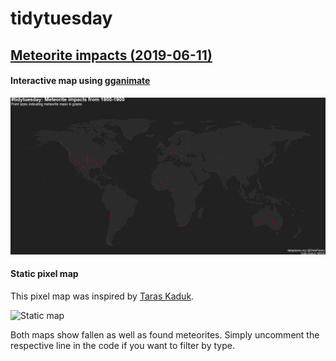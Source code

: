 # tidytuesday

## [Meteorite impacts (2019-06-11)](https://github.com/rfordatascience/tidytuesday/tree/master/data/2019/2019-06-11)

#### Interactive map using [gganimate](https://github.com/thomasp85/gganimate)
![Interactive map](https://raw.githubusercontent.com/lhehnke/tidytuesday/master/meteorite-impacts/meteorite_map_animated.gif)

#### Static pixel map 

This pixel map was inspired by [Taras Kaduk](https://taraskaduk.com/2017/11/26/pixel-maps/).

![Static map](https://raw.githubusercontent.com/lhehnke/tidytuesday/master/meteorite-impacts/meteorite_map.png)

Both maps show fallen as well as found meteorites. Simply uncomment the respective line in the code if you want to filter by type.


